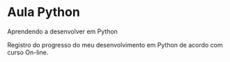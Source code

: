 # Aula Python
 Aprendendo a desenvolver em Python

 Registro do progresso do meu desenvolvimento em Python de acordo com curso On-line.
